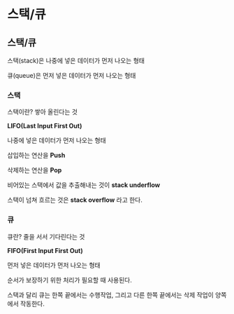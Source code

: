 # 스택/큐

## 스택/큐

스택\(stack\)은 나중에 넣은 데이터가 먼저 나오는 형태

큐\(queue\)은 먼저 넣은 데이터가 먼저 나오는 형태

### 스택

스택이란? 쌓아 올린다는 것

**LIFO\(Last Input First Out\)**

나중에 넣은 데이터가 먼저 나오는 형태

삽입하는 연산을 **Push**

삭제하는 연산을 **Pop**

비어있는 스택에서 값을 추출해내는 것이 **stack underflow**

스택이 넘쳐 흐르는 것은 **stack overflow** 라고 한다.

### 큐

큐란? 줄을 서서 기다린다는 것

**FIFO\(First Input First Out\)**

먼저 넣은 데이터가 먼저 나오는 형태

순서가 보장하기 위한 처리가 필요할 때 사용된다.

스택과 달리 큐는 한쪽 끝에서는 수행작업, 그리고 다른 한쪽 끝에서는 삭제 작업이 양쪽에서 작동한다.

